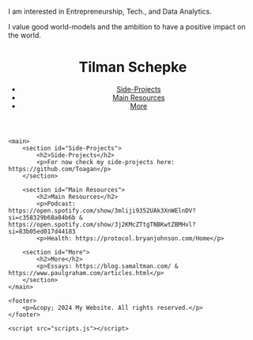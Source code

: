 I am interested in Entrepreneurship, Tech., and Data Analytics. 

I value good world-models and the ambition to have a positive impact on the world.

<html lang="en">
<head>
    <meta charset="UTF-8">
    <meta name="viewport" content="width=device-width, initial-scale=1.0">
    <title>My Website</title>
    <link rel="stylesheet" href="styles.css">
</head>
<body>
    <header>
        <h1>Tilman Schepke</h1>
        <nav>
            <ul>
                <li><a href="#Side-Projects">Side-Projects</a></li>
                <li><a href="#Main resources that have provided value to me">Main Resources</a></li>
                <li><a href="#More">More</a></li>
            </ul>
        </nav>
    </header>
    
    <main>
        <section id="Side-Projects">
            <h2>Side-Projects</h2>
            <p>For now check my side-projects here: https://github.com/Toagan</p>
        </section>

        <section id="Main Resources">
            <h2>Main Resources</h2>
            <p>Podcast: https://open.spotify.com/show/3mliji9352UAk3XnWElnDV?si=c358329b68a84b6b & https://open.spotify.com/show/3j2KMcZTtgTNBKwtZBMHvl?si=83b05ed017d44183
            <p>Health: https://protocol.bryanjohnson.com/Home</p>

        <section id="More">
            <h2>More</h2>
            <p>Essays: https://blog.samaltman.com/ & https://www.paulgraham.com/articles.html</p>
        </section>
    </main>

    <footer>
        <p>&copy; 2024 My Website. All rights reserved.</p>
    </footer>

    <script src="scripts.js"></script>
